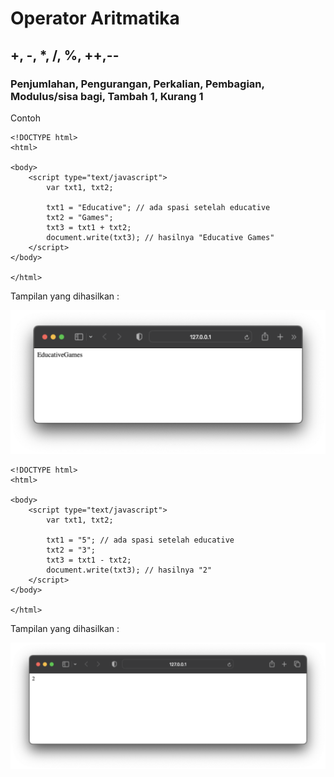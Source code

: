 # Operator Aritmatika

## +, -, *, /, %, ++,--

### Penjumlahan, Pengurangan, Perkalian, Pembagian, Modulus/sisa bagi, Tambah 1, Kurang 1

Contoh

```
<!DOCTYPE html>
<html>

<body>
    <script type="text/javascript">
        var txt1, txt2;

        txt1 = "Educative"; // ada spasi setelah educative
        txt2 = "Games";
        txt3 = txt1 + txt2;
        document.write(txt3); // hasilnya "Educative Games"
    </script>
</body>

</html>
```
Tampilan yang dihasilkan :

![button](https://github.com/itsolution405/JavaScript/blob/main/Operator/Operator%20Aritmatika.png)

```
<!DOCTYPE html>
<html>

<body>
    <script type="text/javascript">
        var txt1, txt2;

        txt1 = "5"; // ada spasi setelah educative
        txt2 = "3";
        txt3 = txt1 - txt2;
        document.write(txt3); // hasilnya "2"
    </script>
</body>

</html>
```

Tampilan yang dihasilkan :

![button](https://github.com/itsolution405/JavaScript/blob/main/Operator/Pengurangan.png)
